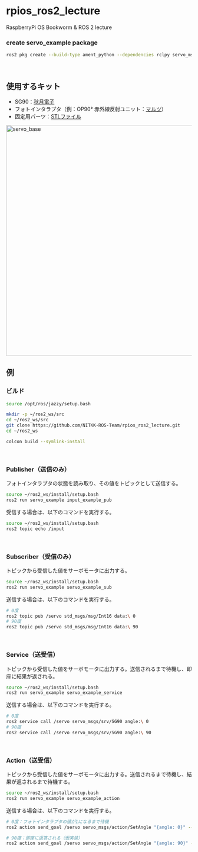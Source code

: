 # rpios_ros2_lecture
RaspberryPi OS Bookworm &amp; ROS 2 lecture

### create servo_example package

```bash
ros2 pkg create --build-type ament_python --dependencies rclpy servo_msgs --description "servo example" --package-format 3 --node-name servo_example_service --license Apache-2.0  servo_example
```

<br>

## 使用するキット

- SG90：[秋月電子](https://akizukidenshi.com/catalog/g/g108761/)
- フォトインタラプタ（例：OP90° 赤外線反射ユニット：[マルツ](https://www.marutsu.co.jp/pc/i/1634665/)）
- 固定用パーツ：[STLファイル](stl/servo_jig.stl)

<img width="624" alt="servo_base" src="https://github.com/NITKK-ROS-Team/rpios_ros2_lecture/assets/67567093/7c31096a-9944-4762-8d10-b6ea2980b665">


<br>

## 例

### ビルド

```bash
source /opt/ros/jazzy/setup.bash

mkdir -p ~/ros2_ws/src
cd ~/ros2_ws/src
git clone https://github.com/NITKK-ROS-Team/rpios_ros2_lecture.git
cd ~/ros2_ws

colcon build --symlink-install
```

<br>

### Publisher（送信のみ）

フォトインタラプタの状態を読み取り、その値をトピックとして送信する。

```bash
source ~/ros2_ws/install/setup.bash
ros2 run servo_example input_example_pub
```

受信する場合は、以下のコマンドを実行する。

```bash
source ~/ros2_ws/install/setup.bash
ros2 topic echo /input
```

<br>

### Subscriber（受信のみ）

トピックから受信した値をサーボモータに出力する。

```bash
source ~/ros2_ws/install/setup.bash
ros2 run servo_example servo_example_sub
```

送信する場合は、以下のコマンドを実行する。

```bash
# 0度
ros2 topic pub /servo std_msgs/msg/Int16 data:\ 0
# 90度
ros2 topic pub /servo std_msgs/msg/Int16 data:\ 90
```

<br>

### Service（送受信）

トピックから受信した値をサーボモータに出力する。送信されるまで待機し、即座に結果が返される。

```bash
source ~/ros2_ws/install/setup.bash
ros2 run servo_example servo_example_service
```

送信する場合は、以下のコマンドを実行する。

```bash
# 0度
ros2 service call /servo servo_msgs/srv/SG90 angle:\ 0
# 90度
ros2 service call /servo servo_msgs/srv/SG90 angle:\ 90
```

<br>

### Action（送受信）

トピックから受信した値をサーボモータに出力する。送信されるまで待機し、結果が返されるまで待機する。

```bash
source ~/ros2_ws/install/setup.bash
ros2 run servo_example servo_example_action
```

送信する場合は、以下のコマンドを実行する。

```bash
# 0度：フォトインタラプタの値が1になるまで待機
ros2 action send_goal /servo servo_msgs/action/SetAngle "{angle: 0}" --feedback

# 90度：即座に返答される（仮実装）
ros2 action send_goal /servo servo_msgs/action/SetAngle "{angle: 90}" --feedback
```
